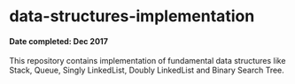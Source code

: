 # data-structures-implementation

#### Date completed: Dec 2017

This repository contains implementation of fundamental data structures like Stack, Queue, Singly LinkedList, Doubly LinkedList and Binary Search Tree. 
